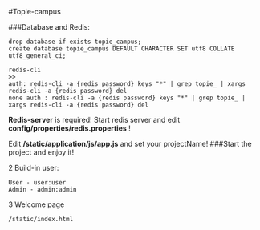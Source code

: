 #Topie-campus



###Database and Redis:


```
drop database if exists topie_campus;
create database topie_campus DEFAULT CHARACTER SET utf8 COLLATE utf8_general_ci;

redis-cli
>>
auth: redis-cli -a {redis password} keys "*" | grep topie_ | xargs redis-cli -a {redis password} del
none auth : redis-cli -a {redis password} keys "*" | grep topie_ | xargs redis-cli -a {redis password} del

```
**Redis-server** is required! 
Start redis server and edit **config/properties/redis.properties** !

Edit **/static/application/js/app.js** and set your projectName!
###Start the project and enjoy it!

2 Build-in user:
```
User - user:user
Admin - admin:admin
```

3 Welcome page
```
/static/index.html
```
